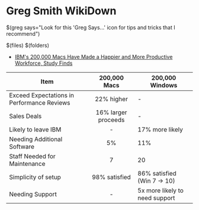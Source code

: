 # Greg Smith WikiDown

$(greg says="Look for this 'Greg Says...' icon for tips and tricks that I recommend")

$(files)
$(folders)

* [IBM's 200,000 Macs Have Made a Happier and More Productive Workforce, Study Finds](https://apple.slashdot.org/story/19/11/12/2133218/ibms-200000-macs-have-made-a-happier-and-more-productive-workforce-study-finds)

| Item | 200,000 Macs | 200,000 Windows |
|-------|:-----------:|-------------|
| Exceed Expectations in Performance Reviews | 22% higher | - |
| Sales Deals | 16% larger proceeds | - |
| Likely to leave IBM | - | 17% more likely |
| Needing Additional Software | 5% | 11% |
| Staff Needed for Maintenance | 7 | 20 |
| Simplicity of setup | 98% satisfied | 86% satisfied (Win 7 -> 10) |
| Needing Support | - | 5x more likely to need support |
<!--stackedit_data:
eyJoaXN0b3J5IjpbOTkwMjkwMjQ2LC0yMDAwNzE4NDcwLC0xOD
E5ODQ4MzY5LDc3NTAwMTE0OSwtMTY5NDEyMDI1NywtMTQ3ODg1
NDE0LC01MzA0MDk0M119
-->
